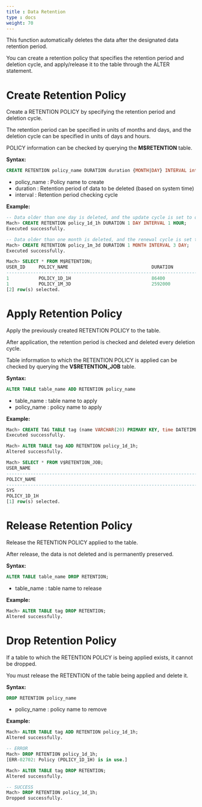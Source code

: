 ```yaml
---
title : Data Retention
type : docs
weight: 70
---
```


This function automatically deletes the data after the designated data retention period.

You can create a retention policy that specifies the retention period and deletion cycle, and apply/release it to the table through the ALTER statement.

# Create Retention Policy

Create a RETENTION POLICY by specifying the retention period and deletion cycle.

The retention period can be specified in units of months and days, and the deletion cycle can be specified in units of days and hours.

POLICY information can be checked by querying the **M$RETENTION** table.

**Syntax:**
```sql
CREATE RETENTION policy_name DURATION duration {MONTH|DAY} INTERVAL interval {DAY|HOUR}
```

* policy_name : Policy name to create
* duration : Retention period of data to be deleted (based on system time)
* interval : Retention period checking cycle

**Example:**
```sql
-- Data older than one day is deleted, and the update cycle is set to one hour.
Mach> CREATE RETENTION policy_1d_1h DURATION 1 DAY INTERVAL 1 HOUR;
Executed successfully.

-- Data older than one month is deleted, and the renewal cycle is set to three days.
Mach> CREATE RETENTION policy_1m_3d DURATION 1 MONTH INTERVAL 3 DAY;
Executed successfully.

Mach> SELECT * FROM M$RETENTION;
USER_ID     POLICY_NAME                               DURATION             INTERVAL             
-----------------------------------------------------------------------------------------------------
1           POLICY_1D_1H                              86400                3600                 
1           POLICY_1M_3D                              2592000              259200               
[2] row(s) selected.
```

# Apply Retention Policy

Apply the previously created RETENTION POLICY to the table.

After application, the retention period is checked and deleted every deletion cycle.

Table information to which the RETENTION POLICY is applied can be checked by querying the **V$RETENTION_JOB** table.

**Syntax:**
```sql
ALTER TABLE table_name ADD RETENTION policy_name
```

* table_name : table name to apply
* policy_name : policy name to apply

**Example:**
```sql
Mach> CREATE TAG TABLE tag (name VARCHAR(20) PRIMARY KEY, time DATETIME BASETIME, value DOUBLE SUMMARIZED);
Executed successfully.

Mach> ALTER TABLE tag ADD RETENTION policy_1d_1h;
Altered successfully.

Mach> SELECT * FROM V$RETENTION_JOB;
USER_NAME                                                                         TABLE_NAME                                                                        
-----------------------------------------------------------------------------------------------------------------------------------------------------------------------
POLICY_NAME                                                                       STATE                                                                             LAST_DELETED_TIME               
--------------------------------------------------------------------------------------------------------------------------------------------------------------------------------------------------------
SYS                                                                               TAG                                                                               
POLICY_1D_1H                                                                      WAITING                                                                           NULL                            
[1] row(s) selected.

```

# Release Retention Policy

Release the RETENTION POLICY applied to the table.

After release, the data is not deleted and is permanently preserved.

**Syntax:**
```sql
ALTER TABLE table_name DROP RETENTION;
```

* table_name : table name to release

**Example:**
```sql
Mach> ALTER TABLE tag DROP RETENTION;
Altered successfully.
```

# Drop Retention Policy

If a table to which the RETENTION POLICY is being applied exists, it cannot be dropped.

You must release the RETENTION of the table being applied and delete it.

**Syntax:**
```sql
DROP RETENTION policy_name
```

* policy_name : policy name to remove

**Example:**
```sql
Mach> ALTER TABLE tag ADD RETENTION policy_1d_1h;
Altered successfully.

-- ERROR
Mach> DROP RETENTION policy_1d_1h;
[ERR-02702: Policy (POLICY_1D_1H) is in use.]

Mach> ALTER TABLE tag DROP RETENTION;
Altered successfully.

-- SUCCESS
Mach> DROP RETENTION policy_1d_1h;
Dropped successfully.
```